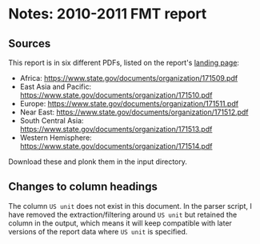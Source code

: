# Notes: 2010-2011 FMT report

## Sources

This report is in six different PDFs, listed on the report's [landing page](https://www.state.gov/t/pm/rls/rpt/fmtrpt/2011/index.htm):

 * Africa: https://www.state.gov/documents/organization/171509.pdf
 * East Asia and Pacific: https://www.state.gov/documents/organization/171510.pdf
 * Europe: https://www.state.gov/documents/organization/171511.pdf 
 * Near East: https://www.state.gov/documents/organization/171512.pdf
 * South Central Asia: https://www.state.gov/documents/organization/171513.pdf
 * Western Hemisphere: https://www.state.gov/documents/organization/171514.pdf

Download these and plonk them in the input directory.

## Changes to column headings

The column `US unit` does not exist in this document. In the parser script, I have removed the extraction/filtering around `US unit` but retained the column in the output, which means it will keep compatible with later versions of the report data where `US unit` is specified.
